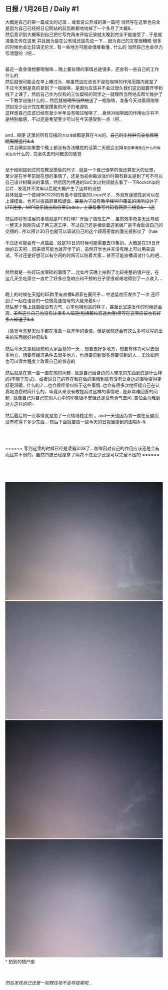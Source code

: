 ## 日报 / 1月26日 / Daily #1

大概是自己的第一篇成文的记录... 或者说公开域的第一篇吧 当然写在这里也完全是因为自己已经把日记网站的前后断都咕咕掉了一个多月了大概&.. 
<br> 然后意识到大概等到自己把它写完再来开始记录就太晚到完全不能接受了.. 于是就准备先传在这里 并且因为是在公有域还是先说一下... 因为自己的文笔很糟糕 很多的时候也会比较语无伦次.. 有一些地方可能会很难看懂.. 什么的 当然自己也会尽力写清楚的（吧...<br><br>

最近一直会很想要喝咖啡... 晚上要处理的事情总是很多，还会有一些自己的工作什么的<br> 然后就很可能会在早上睡过头.. 嘛虽然这应该也不是在咖啡的作用范围内就是了<br>
不过今天倒是真的拿到了一瓶咖啡，是因为应该并不会过很久我们这边就要开学到线下上课了，然后自己作为仅有的三位留校的同学之一就理所当然地去帮忙维护了一下教学设施什么的... 然后就被~~理所当然地~~送了一瓶咖啡，准备今天试着用咖啡顶到至少设计完在教室摸鱼的尺子的电源轨<br>
这样想自己应该已经有至少半年没有喝过咖啡了... 身体对咖啡因的作用似乎并不是特别敏感，不过还是希望至少可以在今天感受到一点（吧.. 
<br><br>

and.. 顺便 这里的所有日报的`次日凌晨`都是算在`今天`的，~~自己的生物钟完全依赖睡眠周期运行&.&~~
<br>
（并且确实如果整个晚上都没有办法睡觉的话第二天就会忘掉`某些事情是在什么时候发生的`什么的.. 完全失去时间概念的感觉
<br><br>

至于刚刚提到过的在教室摸鱼的尺子.. 就是一个自己很早的但还算宏大的设想， 至少是在半年前就在想的事情了，还是当初树莓派涨价时期有群友提到了可不可以自己设计树莓派的事情，然后因为博通的SoC太过封闭就去看了一下Rockchip的芯片.. 发现并不灵车以后就大概产生了这样的设想 <br>
具体就是一个使用RK3128的有着不错性能的Linux尺子... 外观有迷惑性到可以在上课摸鱼，也可以拔插屏幕和键盘.. ~~甚至为了没有教学楼WiFi覆盖的场所设计了LTE连接，MIPI显示输出和自带Codec，上课看番写代码看网页三相宜&~（逃~~
<br><br>
然后即将有进展的事情就是PCB打样厂开始了值班生产... 虽然效率奇差无比导致一整天才刚刚完成了两三道工序，不过自己还是相信着这家板厂是不会耽误自己的交期的.. 所以预计30日也就可以调试自己的这个超高密度的激光投影仪了（hae
<br><br>
不过还可能会有一点插曲.. 就是30日的时候可能需要去OI集训，大概是在29日开始的五天吧... 回来很可能也就开学了的，虽然开学也并非没有晚上可以用来调试，不过还是好想可以有空闲的时间可以陪着大家... 甚至可能直播调试什么的吧..
<br><br>
<br>
然后就是一些好玩或零碎的事情了... 比如今天晚上拍到了比较完整的猎户座，在这几天坐吃家空一直忙了好多应急响应和干预的日子里很艰难地得到了一点收入... <br><br>

晚上的时候在天姐的EE群里有直播&语音在画尺子... 中途低血压发作了一次 还吓到了一起在语音的一位做高速信号的大佬来着&=/
<br>
然后整个晚上就超级没有力气.. 心率也特别高的样子，甚至比室速发作的时候还会高.. ~~虽然这些自己也没有让很多人知道(包括那位高速大佬)但写在这里应该也有好多人知道了&.&~~
<br><br>
（感觉今天整天似乎都在准备一些开学的事情，但是居然还会有这么多可以写的出来的东西就好神奇&/&
<br><br>
然后今天又是超级想和大家面基的一天... 想要去好多地方，想要有体力可以去很多地方，想要有经济条件去很多地方，也想要见到很多想要见到的人... 无论如何也可以很大程度上改善自己的状态的
<br><br>
然后就是在想一些一直在想的问题.. 就是自己给身边的人带来的东西到底是什么样的(不限于形式)，或者说自己的存在和在做的事情到底有没有让身边的事物变得更好更温暖.. 什么的.? ...也会很经常纠结于这些事情..也会有很多次地怀疑自己在认真地浪费时间什么的，毕竟从来没有敢提起过这样的事情吧.. 是非常难回答的问题.. 就像自己对自己在别人心中的印象很不安但还是没有勇气去问..害怕会为难到对方这样的吧= 
<br><br>
然后最后的一点事情就是加了一点情绪稳定剂 ，and一天也因为胃一直在反酸而没有吃得下多少东西... 然后下面就要放一些今天的日报里提到的图啦&~&

<br><br><br>
====== 写到这里的时候已经是凌晨3:08了.. 咖啡因对自己的作用应该还是会有而且并不弱的，虽然四肢已经痉挛了两次不过至少还是可以完全不困的 ======

<br><br><br>

![ex-1](img/jan-27-1.jpg)
<br>
![ex-2](img/jan-27-2.jpg)
<br>
![ex-3](img/jan-27-3.jpg)
<br>
![ex-4](img/jan-27-4.jpg)
<br>
^ 拍到的猎户座 
<br><br><br>

*然后发现自己还是一如既往地不会写结尾呢...*